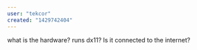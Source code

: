 ```yaml
---
user: "tekcor"
created: "1429742404"
---
```


what is the hardware? runs dx11? Is it connected to the internet?
